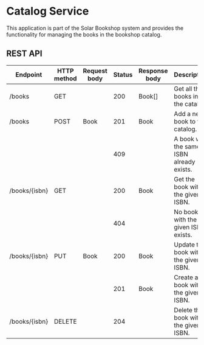 # Catalog Service
This application is part of the Solar Bookshop system and provides the functionality for managing
the books in the bookshop catalog.

## REST API
| Endpoint      | HTTP method | Request body | Status | Response body | Description                               |
|---------------|-------------|--------------|--------|---------------|-------------------------------------------|
| /books        | GET         |              | 200    | Book[]        | Get all the books in the catalog.         |
| /books        | POST        | Book         | 201    | Book          | Add a new book to the catalog.            |
|               |             |              | 409    |               | A book with the same ISBN already exists. |
| /books/{isbn} | GET         |              | 200    | Book          | Get the book with the given ISBN.         |
|               |             |              | 404    |               | No book with the given ISBN exists.       |
| /books/{isbn} | PUT         | Book         | 200    | Book          | Update the book with the given ISBN.      |
|               |             |              | 201    | Book          | Create a book with the given ISBN.        |
| /books/{isbn} | DELETE      |              | 204    |               | Delete the book with the given ISBN.      |